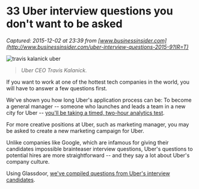 # 33 Uber interview questions you don't want to be asked

_Captured: 2015-12-02 at 23:39 from [www.businessinsider.com](http://www.businessinsider.com/uber-interview-questions-2015-9?IR=T)_

![travis kalanick uber](http://static3.businessinsider.com/image/560939799dd7cc22008bd72a-933-700/488595698.jpg)

> _Uber CEO Travis Kalanick._

If you want to work at one of the hottest tech companies in the world, you will have to answer a few questions first.

We've shown you how long Uber's application process can be: To become a general manager -- someone who launches and leads a team in a new city for Uber -- [you'll be taking a timed, two-hour analytics test](http://www.businessinsider.com/ubers-job-interview-process-2015-3).

For more creative positions at Uber, such as marketing manager, you may be asked to create a new marketing campaign for Uber.

Unlike companies like Google, which are infamous for giving their candidates impossible brainteaser interview questions, Uber's questions to potential hires are more straightforward -- and they say a lot about Uber's company culture.

Using Glassdoor, [we've compiled questions from Uber's interview candidates](http://www.glassdoor.com/Interview/Uber-Interview-Questions-E575263_P29.htm).
